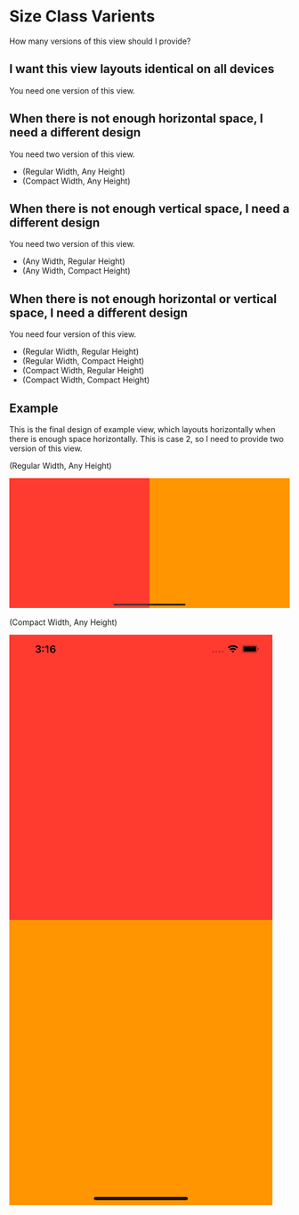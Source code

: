 # Size Class Varients

How many versions of this view should I provide?

## I want this view layouts identical on all devices

You need one version of this view.

## When there is not enough horizontal space, I need a different design

You need two version of this view.

- (Regular Width, Any Height)
- (Compact Width, Any Height)

## When there is not enough vertical space, I need a different design

You need two version of this view.

- (Any Width, Regular Height)
- (Any Width, Compact Height)

## When there is not enough horizontal or vertical space, I need a different design

You need four version of this view.

- (Regular Width, Regular Height)
- (Regular Width, Compact Height)
- (Compact Width, Regular Height)
- (Compact Width, Compact Height)

## Example

This is the final design of example view, which layouts horizontally when there is enough space horizontally. This is case 2, so I need to provide two version of this view.

(Regular Width, Any Height)

![Regular Width, Any Height](../Images/SizeClassVarients/regular%20width.png)

(Compact Width, Any Height)

![Compact Width, Any Height](../Images/SizeClassVarients/compact%20width.png)
